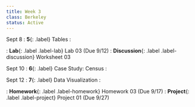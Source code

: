 ```yaml
---
title: Week 3
class: Berkeley
status: Active
---
```


Sept 8
: **5**{: .label} Tables
    : <!--{{site.links.lec.slides.slide05}} {{site.links.lec.demo.demo05}}-->
<!--: _Reading:_ [6.1](https://inferentialthinking.com/chapters/06/1/Sorting_Rows.html), [6.2](https://inferentialthinking.com/chapters/06/2/Selecting_Rows.html)-->
: **Lab**{: .label .label-lab} Lab 03<!--{{site.links.lab.lab03}}--> (Due 9/12)
: **Discussion**{: .label .label-discussion} Worksheet 03<!--{{site.links.wksht.wksht03}}-->

Sept 10
: **6**{: .label} Case Study: Census
    : <!--{{site.links.lec.slides.slide06}} {{site.links.lec.demo.demo06}}-->
<!--: _Reading:_ [6.3](https://inferentialthinking.com/chapters/06/3/Example_Population_Trends.html), [6.4](https://inferentialthinking.com/chapters/06/4/Example_Sex_Ratios.html)-->

Sept 12
: **7**{: .label} Data Visualization
    : <!--{{site.links.lec.slides.slide07}} {{site.links.lec.demo.demo07}}-->
<!--: _Reading:_ [7](https://inferentialthinking.com/chapters/07/Visualization.html), [7.1](https://inferentialthinking.com/chapters/07/1/Visualizing_Categorical_Distributions.html)-->
: **Homework**{: .label .label-homework} Homework 03
    <!--{{site.links.hw.hw03}}--> (Due 9/17)
: **Project**{: .label .label-project} Project 01<!--{{site.links.proj.proj1}}--> (Due 9/27)